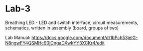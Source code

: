 # Lab-3
Breathing LED - LED and switch interface, circuit measurements, schematics, written in assembly (board, groups of two)


Lab Manual:
https://docs.google.com/document/d/1bPch53jeIG-N8ngwFY4QSMHc90jOngaDXwkYY3XCKr4/edit
